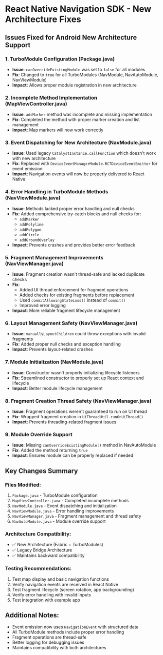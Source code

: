 # React Native Navigation SDK - New Architecture Fixes

## Issues Fixed for Android New Architecture Support

### 1. **TurboModule Configuration (Package.java)**
- **Issue**: `canOverrideExistingModule` was set to `false` for all modules
- **Fix**: Changed to `true` for all TurboModules (NavModule, NavAutoModule, NavViewModule)
- **Impact**: Allows proper module registration in new architecture

### 2. **Incomplete Method Implementation (MapViewController.java)**
- **Issue**: `addMarker` method was incomplete and missing implementation
- **Fix**: Completed the method with proper marker creation and list management
- **Impact**: Map markers will now work correctly

### 3. **Event Dispatching for New Architecture (NavModule.java)**
- **Issue**: Used legacy `CatalystInstance.callFunction` which doesn't work with new architecture
- **Fix**: Replaced with `DeviceEventManagerModule.RCTDeviceEventEmitter` for event emission
- **Impact**: Navigation events will now be properly delivered to React Native

### 4. **Error Handling in TurboModule Methods (NavViewModule.java)**
- **Issue**: Methods lacked proper error handling and null checks
- **Fix**: Added comprehensive try-catch blocks and null checks for:
  - `addMarker`
  - `addPolyline` 
  - `addPolygon`
  - `addCircle`
  - `addGroundOverlay`
- **Impact**: Prevents crashes and provides better error feedback

### 5. **Fragment Management Improvements (NavViewManager.java)**
- **Issue**: Fragment creation wasn't thread-safe and lacked duplicate checks
- **Fix**: 
  - Added UI thread enforcement for fragment operations
  - Added checks for existing fragments before replacement
  - Used `commitAllowingStateLoss()` instead of `commit()`
  - Improved error logging
- **Impact**: More reliable fragment lifecycle management

### 6. **Layout Management Safety (NavViewManager.java)**
- **Issue**: `manuallyLayoutChildren` could throw exceptions with invalid fragments
- **Fix**: Added proper null checks and exception handling
- **Impact**: Prevents layout-related crashes

### 7. **Module Initialization (NavModule.java)**
- **Issue**: Constructor wasn't properly initializing lifecycle listeners
- **Fix**: Streamlined constructor to properly set up React context and lifecycle
- **Impact**: Better module lifecycle management

### 8. **Fragment Creation Thread Safety (NavViewManager.java)**
- **Issue**: Fragment operations weren't guaranteed to run on UI thread
- **Fix**: Wrapped fragment creation in `UiThreadUtil.runOnUiThread()`
- **Impact**: Prevents threading-related fragment issues

### 9. **Module Override Support**
- **Issue**: Missing `canOverrideExistingModule()` method in NavAutoModule
- **Fix**: Added the method returning `true`
- **Impact**: Ensures module can be properly replaced if needed

## Key Changes Summary

### Files Modified:
1. `Package.java` - TurboModule configuration
2. `MapViewController.java` - Completed incomplete methods
3. `NavModule.java` - Event dispatching and initialization
4. `NavViewModule.java` - Error handling improvements
5. `NavViewManager.java` - Fragment management and thread safety
6. `NavAutoModule.java` - Module override support

### Architecture Compatibility:
- ✅ New Architecture (Fabric + TurboModules)
- ✅ Legacy Bridge Architecture  
- ✅ Maintains backward compatibility

### Testing Recommendations:
1. Test map display and basic navigation functions
2. Verify navigation events are received in React Native
3. Test fragment lifecycle (screen rotation, app backgrounding)
4. Verify error handling with invalid inputs
5. Test integration with example app

## Additional Notes:
- Event emission now uses `NavigationEvent` with structured data
- All TurboModule methods include proper error handling
- Fragment operations are thread-safe
- Better logging for debugging issues
- Maintains compatibility with both architectures
